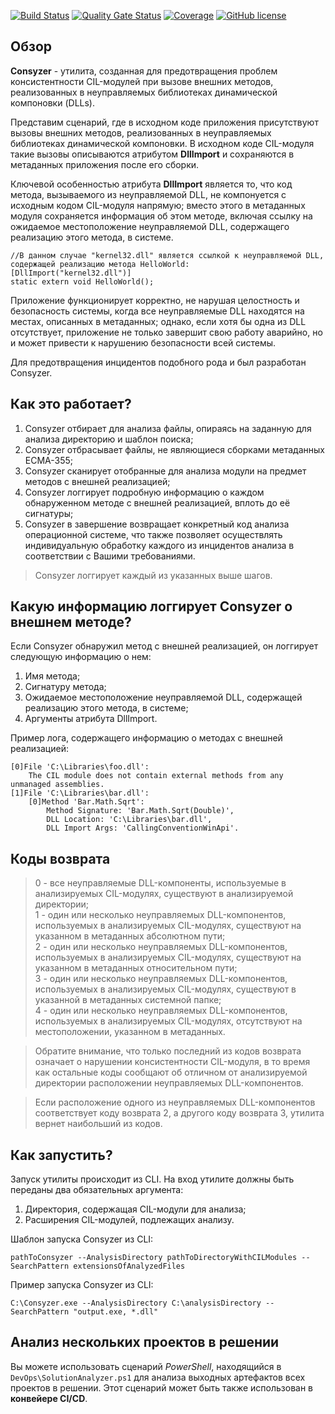 [![Build Status](https://github.com/Maslinin/Consyzer/workflows/Build/badge.svg)](https://github.com/Maslinin/Consyzer/actions/workflows/build.yml) [![Quality Gate Status](https://sonarcloud.io/api/project_badges/measure?project=Maslinin_Consyzer&metric=alert_status)](https://sonarcloud.io/summary/new_code?id=Maslinin_Consyzer) [![Coverage](https://sonarcloud.io/api/project_badges/measure?project=Maslinin_Consyzer&metric=coverage)](https://sonarcloud.io/summary/new_code?id=Maslinin_Consyzer) [![GitHub license](https://badgen.net/github/license/Maslinin/Consyzer)](https://github.com/Maslinin/Consyzer/blob/master/LICENSE)

## Обзор
**Consyzer** - утилита, созданная для предотвращения проблем консистентности CIL-модулей при вызове внешних методов, реализованных в неуправляемых библиотеках динамической компоновки (DLLs).

Представим сценарий, где в исходном коде приложения присутствуют вызовы внешних методов, реализованных в неуправляемых библиотеках динамической компоновки.
В исходном коде CIL-модуля такие вызовы описываются атрибутом **DllImport** и сохраняются в метаданных приложения после его сборки.

Ключевой особенностью атрибута **DllImport** является то,
что код метода, вызываемого из неуправляемой DLL, не компонуется с исходным кодом CIL-модуля напрямую;
вместо этого в метаданных модуля сохраняется информация об этом методе, включая ссылку на ожидаемое местоположение неуправляемой DLL, содержащего реализацию этого метода, в системе.    

```
//В данном случае "kernel32.dll" является ссылкой к неуправляемой DLL, содержащей реализацию метода HelloWorld:
[DllImport("kernel32.dll")]
static extern void HelloWorld();
```

Приложение функционирует корректно, не нарушая целостность и безопасность системы, когда все неуправляемые DLL находятся на местах, описанных в метаданных;
однако, если хотя бы одна из DLL отсутствует, приложение не только завершит свою работу аварийно, но и может привести к нарушению безопасности всей системы.              

Для предотвращения инцидентов подобного рода и был разработан Consyzer.

## Как это работает?
1. Consyzer отбирает для анализа файлы, опираясь на заданную для анализа директорию и шаблон поиска;
2. Consyzer отбрасывает файлы, не являющиеся сборками метаданных ECMA-355;
3. Consyzer сканирует отобранные для анализа модули на предмет методов с внешней реализацией;
4. Consyzer логгирует подробную информацию о каждом обнаруженном методе с внешней реализацией, вплоть до её сигнатуры;
5. Consyzer в завершение возвращает конкретный код анализа операционной системе, что также позволяет осуществлять индивидуальную обработку каждого из инцидентов анализа в соответствии с Вашими требованиями.

> Consyzer логгирует каждый из указанных выше шагов.

## Какую информацию логгирует Consyzer о внешнем методе?
Если Consyzer обнаружил метод с внешней реализацией, он логгирует следующую информацию о нем:
1. Имя метода;
2. Сигнатуру метода;
3. Ожидаемое местоположение неуправляемой DLL, содержащей реализацию этого метода, в системе;
4. Аргументы атрибута DllImport.

Пример лога, содержащего информацию о методах с внешней реализацией:
```
[0]File 'C:\Libraries\foo.dll': 
	The CIL module does not contain external methods from any unmanaged assemblies.
[1]File 'C:\Libraries\bar.dll': 
	[0]Method 'Bar.Math.Sqrt':
		Method Signature: 'Bar.Math.Sqrt(Double)',
		DLL Location: 'C:\Libraries\bar.dll',
		DLL Import Args: 'CallingConventionWinApi'.
```

## Коды возврата
> 0 - все неуправляемые DLL-компоненты, используемые в анализируемых CIL-модулях, существуют в анализируемой директории;      
> 1 - один или несколько неуправляемых DLL-компонентов, используемых в анализируемых CIL-модулях, существуют на указанном в метаданных абсолютном пути;        
> 2 - один или несколько неуправляемых DLL-компонентов, используемых в анализируемых CIL-модулях, существуют на указанном в метаданных относительном пути;        
> 3 - один или несколько неуправляемых DLL-компонентов, используемых в анализируемых CIL-модулях, существуют в указанной в метаданных системной папке;        
> 4 - один или несколько неуправляемых DLL-компонентов, используемых в анализируемых CIL-модулях, отсутствуют на местоположении, указанном в метаданных.         

> Обратите внимание, что только последний из кодов возврата означает о нарушении консистентности CIL-модуля, в то время как остальные коды сообщают об отличном от анализируемой директории расположении неуправляемых DLL-компонентов.

> Если расположение одного из неуправляемых DLL-компонентов соответствует коду возврата 2, а другого коду возврата 3, утилита вернет наибольший из кодов.

## Как запустить? 
Запуск утилиты происходит из CLI. На вход утилите должны быть переданы два обязательных аргумента:
1. Директория, содержащая CIL-модули для анализа;
2. Расширения CIL-модулей, подлежащих анализу.

Шаблон запуска Consyzer из CLI:
```
pathToConsyzer --AnalysisDirectory pathToDirectoryWithCILModules --SearchPattern extensionsOfAnalyzedFiles
```

Пример запуска Consyzer из CLI:
```
C:\Consyzer.exe --AnalysisDirectory C:\analysisDirectory --SearchPattern "output.exe, *.dll"
```

## Анализ нескольких проектов в решении
Вы можете использовать сценарий *PowerShell*, находящийся в ```DevOps\SolutionAnalyzer.ps1``` для анализа выходных артефактов всех проектов в решении. 
Этот сценарий может быть также использован в **конвейере CI/CD**.